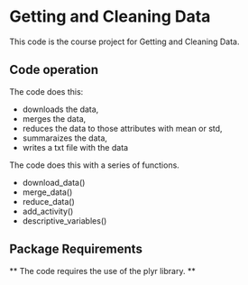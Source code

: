 # Getting and Cleaning Data

This code is the course project for Getting and Cleaning Data.

## Code operation
The code does this:
- downloads the data,
- merges the data,
- reduces the data to those attributes with mean or std,
- summaraizes the data,
- writes a txt file with the data


The code does this with a series of functions.
- download_data()
- merge_data()
- reduce_data()
- add_activity()
- descriptive_variables()

## Package Requirements
** The code requires the use of the plyr library. **


